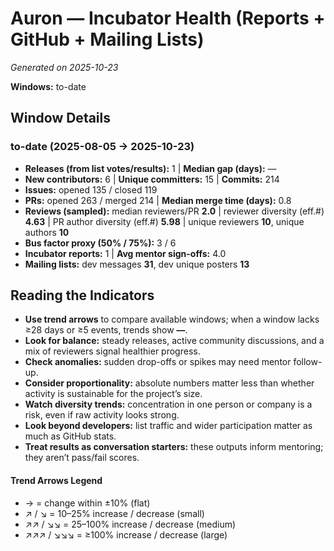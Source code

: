 # Auron — Incubator Health (Reports + GitHub + Mailing Lists)
_Generated on 2025-10-23_

**Windows:** to-date

## Window Details
### to-date  (2025-08-05 → 2025-10-23)
- **Releases (from list votes/results):** 1  |  **Median gap (days):** —
- **New contributors:** 6  |  **Unique committers:** 15  |  **Commits:** 214
- **Issues:** opened 135 / closed 119
- **PRs:** opened 263 / merged 214  |  **Median merge time (days):** 0.8
- **Reviews (sampled):** median reviewers/PR **2.0**  |  reviewer diversity (eff.#) **4.63**  |  PR author diversity (eff.#) **5.98**  |  unique reviewers **10**, unique authors **10**
- **Bus factor proxy (50% / 75%):** 3 / 6
- **Incubator reports:** 1  |  **Avg mentor sign-offs:** 4.0
- **Mailing lists:** dev messages **31**, dev unique posters **13**

## Reading the Indicators
- **Use trend arrows** to compare available windows; when a window lacks ≥28 days or ≥5 events, trends show **—**.
- **Look for balance:** steady releases, active community discussions, and a mix of reviewers signal healthier progress.
- **Check anomalies:** sudden drop-offs or spikes may need mentor follow-up.
- **Consider proportionality:** absolute numbers matter less than whether activity is sustainable for the project’s size.
- **Watch diversity trends:** concentration in one person or company is a risk, even if raw activity looks strong.
- **Look beyond developers:** list traffic and wider participation matter as much as GitHub stats.
- **Treat results as conversation starters:** these outputs inform mentoring; they aren’t pass/fail scores.

#### Trend Arrows Legend
- →  = change within ±10% (flat)
- ↗ / ↘ = 10–25% increase / decrease (small)
- ↗↗ / ↘↘ = 25–100% increase / decrease (medium)
- ↗↗↗ / ↘↘↘ = ≥100% increase / decrease (large)
